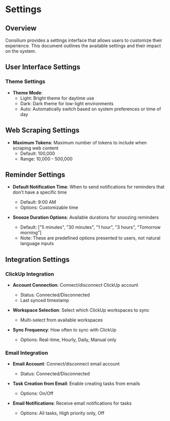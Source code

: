 # Settings

## Overview

Consilium provides a settings interface that allows users to customize their experience. This document outlines the available settings and their impact on the system.

## User Interface Settings

### Theme Settings

- **Theme Mode**:
  - Light: Bright theme for daytime use
  - Dark: Dark theme for low-light environments
  - Auto: Automatically switch based on system preferences or time of day

## Web Scraping Settings

- **Maximum Tokens**: Maximum number of tokens to include when scraping web content
  - Default: 100,000
  - Range: 10,000 - 500,000

## Reminder Settings

- **Default Notification Time**: When to send notifications for reminders that don't have a specific time
  - Default: 9:00 AM
  - Options: Customizable time

- **Snooze Duration Options**: Available durations for snoozing reminders
  - Default: ["5 minutes", "30 minutes", "1 hour", "3 hours", "Tomorrow morning"]
  - Note: These are predefined options presented to users, not natural language inputs

## Integration Settings

### ClickUp Integration

- **Account Connection**: Connect/disconnect ClickUp account
  - Status: Connected/Disconnected
  - Last synced timestamp

- **Workspace Selection**: Select which ClickUp workspaces to sync
  - Multi-select from available workspaces

- **Sync Frequency**: How often to sync with ClickUp
  - Options: Real-time, Hourly, Daily, Manual only

### Email Integration

- **Email Account**: Connect/disconnect email account
  - Status: Connected/Disconnected

- **Task Creation from Email**: Enable creating tasks from emails
  - Options: On/Off

- **Email Notifications**: Receive email notifications for tasks
  - Options: All tasks, High priority only, Off
